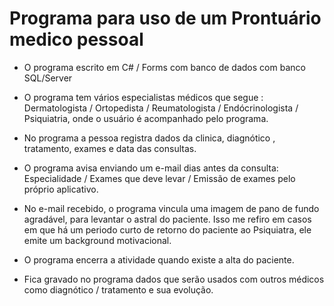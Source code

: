 # Programa para uso de um Prontuário medico pessoal

- O programa escrito em C# / Forms com banco de dados com banco SQL/Server

- O programa tem vários especialistas médicos que segue : Dermatologista / Ortopedista / Reumatologista / Endócrinologista / Psiquiatria, onde o usuário é acompanhado pelo programa. 

- No programa a pessoa registra dados da clinica, diagnótico , tratamento, exames e data das consultas.

- O programa avisa enviando um e-mail dias antes da consulta: Especialidade / Exames que deve levar / Emissão de exames pelo próprio aplicativo.

- No e-mail recebido, o programa vincula uma imagem de pano de fundo agradável, para levantar o astral do paciente. Isso me refiro em casos em que há um periodo curto de retorno do paciente ao Psiquiatra, ele emite um background motivacional.

- O programa encerra a atividade quando existe a alta do paciente. 

- Fica gravado no programa dados que serão usados com outros médicos como diagnótico / tratamento e sua evolução.
